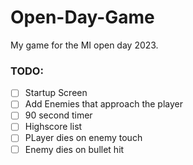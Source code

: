 # Open-Day-Game
My game for the MI open day 2023.

### TODO:
- [ ] Startup Screen
- [ ] Add Enemies that approach the player
- [ ] 90 second timer
- [ ] Highscore list
- [ ] PLayer dies on enemy touch
- [ ] Enemy dies on bullet hit
